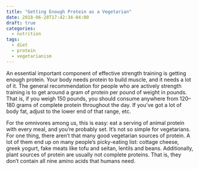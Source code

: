 ```yaml
---
title: "Getting Enough Protein as a Vegetarian"
date: 2018-06-28T17:42:34-04:00
draft: true
categories:
  - nutrition
tags:
  - diet
  - protein
  - vegetarianism
---
```


An essential important component of effective strength training is getting enough protein. Your body needs protein to build muscle, and it needs a lot of it. The general recommendation for people who are actively strength training is to get around a gram of protein per pound of weight in pounds. That is, if you weigh 150 pounds, you should consume anywhere from 120–180 grams of complete protein throughout the day. If you’ve got a lot of body fat, adjust to the lower end of that range, etc.

For the omnivores among us, this is easy: eat a serving of animal protein with every meal, and you’re probably set. It’s not so simple for vegetarians. For one thing, there aren’t that many good vegetarian sources of protein. A lot of them end up on many people’s picky-eating list: cottage cheese, greek yogurt, fake meats like tofu and seitan, lentils and beans. Additionally, plant sources of protein are usually not complete proteins. That is, they don’t contain all nine amino acids that humans need. 